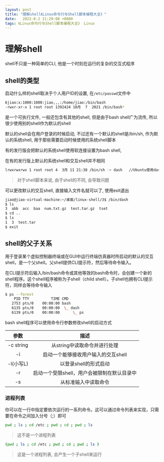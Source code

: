 ```yaml
---
layout: post
title: "理解shell《Linux命令行与Shell脚本编程大全》" 
date:   2022-8-2 11:29:08 +0800
tags: 《Linux命令行与Shell脚本编程大全》 Linux
---
```


# 理解shell

shell不只是一种简单的CLI, 他是一个时刻在运行的复杂的交互式程序

## shell的类型

启动什么样的shell取决于个人用户ID的设置, 在`/etc/passwd`文件中

```bash
6jiao:x:1000:1000:jiao,,,:/home/jiao:/bin/bash
-rwxr-xr-x 1 root root 1392424 10月  7  2021 /bin/bash*
```

是一个可执行文件, 一般还包含有其他的shell, 但是由于bash shell广为流传, 所以很少使用别的shell作为默认的shell

默认的shell会在用户登录的时候启动, 不过还有一个默认的shell是/bin/sh, 作为默认的系统shell, 用于那些需要启动时候使用的系统shell脚本

有的发行版会把默认的系统shell使用软连接设置为bash shell,

在有的发行版上默认的系统shell和交互shell并不相同

````bash
lrwxrwxrwx 1 root root 4  3月 11 21:38 /bin/sh -> dash   //Ubuntu使用dash
````

> 对于shell脚本来说, 由于shell的不同, 会导致问题

可以更改默认的交互shell, 直接输入文件名就可以了, 使用exit退出

```bash
jiao@jiao-virtual-machine:~/桌面/linux-shell/3$ /bin/dash
$ ls
3  abb	acc  baa  num.txt.gz  test.tar.gz  tset
$ cd ..
$ ls
1  3  test.tar
$ exit
```

## shell的父子关系

用于登录某个虚拟控制器终端或在GUI中运行终端仿真器时所启动的默认的交互shell，是一个父shell。父shell提供CLI提示符，然后等待命令输入。

在CLI提示符后输入/bin/bash命令或其他等效的bash命令时，会创建一个新的shell程序。这个shell程序被称为子shell（child shell）。子shell也拥有CLI提示符，同样会等待命令输入

```bash
$ ps --forest
    PID TTY          TIME CMD
   2753 pts/0    00:00:00 bash
   6135 pts/0    00:00:00  \_ dash
   6139 pts/0    00:00:00      \_ ps
```

bash shell程序可以使用命令行参数修改shell的启动方式

|   参数    |                    描述                     |
| :-------: | :-----------------------------------------: |
| -c string |        从string中读取命令并进行处理         |
|    -i     |     启动一个能够接收用户输入的交互shell     |
| -l(小写L) |            以登录shell的形式启动            |
|    -r     | 启动一个受限shell，用户会被限制在默认目录中 |
|    -s     |            从标准输入中读取命令             |

### 进程列表

你可以在一行中指定要依次运行的一系列命令。这可以通过命令列表来实现，只需要在命令之间加入分号（;）即可

```bash
pwd ; ls ; cd /etc ; pwd ; cd ; pwd ; ls 
```

> 这不是一个进程列表

```bash
(pwd ; ls ; cd /etc ; pwd ; cd ; pwd ; ls )
```

> 这是一个进程列表, 会产生一个子shell来运行

